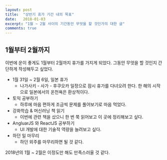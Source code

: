 ```yaml
---
layout: post
title:  "상반기 휴가 기간 내의 목표"
date:   2018-01-03
excerpt: "1월 ~ 2월 사이의 기간동안 무엇을 할 것인가의 대한 글"
comments: true
---
```


## 1월부터 2월까지

이번에 운이 좋게도 1월부터 2월까지 휴가를 가지게 되었다. 그동안 무엇을 할 것인지 간단하게 작성해두고 싶었다.

* 1월 31일 ~ 2월 6일, 일본 휴가
	* 나가사키 - 사가 - 후쿠오카 일정으로 잠시 휴가를 다녀오려 한다. 한 해의 시작으로 일본에서의 온천욕은 환상적이다.
* 토익 공부하기
	* 하루에 마음 편하게 조금씩 문제를 풀어보기로 마음 먹었다.
* 강화학습 & 머신러닝 책 읽기
	* 이번에 관련 책을 샀으니 한 번 쭉 읽어보고 이 곳에 정리해보고 싶다.
* AngluarJS 와 ReactJS 공부하기
	* UI 개발에 대한 기술적 역량을 늘려보고 싶다.
* 하던 일 마무리
	* 하던 외주를 마무리하면 될 것 같다.

2018년의 1월 ~ 2월은 이정도만 해도 만족스러울 것 같다.
